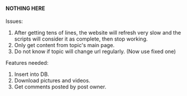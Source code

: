 #### NOTHING HERE

Issues:
1. After getting tens of lines, the website will refresh very slow and the scripts will consider it as complete, then stop working.
2. Only get content from topic's main page.
3. Do not know if topic will change url regularly. (Now use fixed one)


Features needed:
1. Insert into DB.
2. Download pictures and videos.
3. Get comments posted by post owner.

